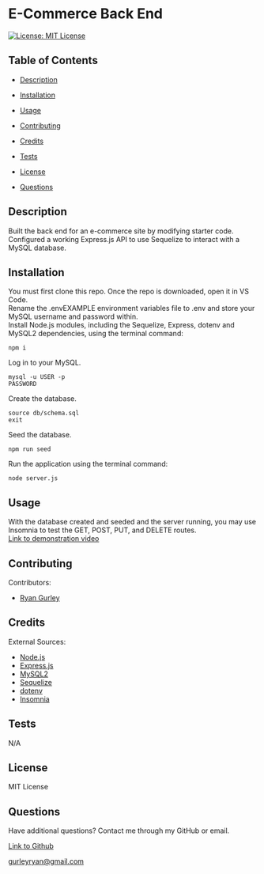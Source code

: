 # E-Commerce Back End


[![License: MIT License](https://img.shields.io/badge/License-MIT-green.svg)](https://opensource.org/license/mit/)

## Table of Contents

 * [Description](#description)

 * [Installation](#installation)

 * [Usage](#usage)

 * [Contributing](#contributing)

 * [Credits](#credits)

 * [Tests](#tests)

 * [License](#license)

 * [Questions](#questions)

## Description

Built the back end for an e-commerce site by modifying starter code. Configured a working Express.js API to use Sequelize to interact with a MySQL database.

## Installation

You must first clone this repo. Once the repo is downloaded, open it in VS Code. <br />
Rename the .envEXAMPLE environment variables file to .env and store your MySQL username and password within. <br />
Install Node.js modules, including the Sequelize, Express, dotenv and MySQL2 dependencies, using the terminal command:
```console
npm i
```
Log in to your MySQL.
```console
mysql -u USER -p
PASSWORD
```
Create the database.
```console
source db/schema.sql
exit
```
Seed the database.
```console
npm run seed
```
Run the application using the terminal command:
```console
node server.js
```

## Usage

With the database created and seeded and the server running, you may use Insomnia to test the GET, POST, PUT, and DELETE routes. <br />
[Link to demonstration video]()

## Contributing

Contributors: <br />

- [Ryan Gurley](https://github.com/gurleyryan)

## Credits

External Sources: <br />
- [Node.js](https://nodejs.org/en) <br />
- [Express.js](https://www.npmjs.com/package/express) <br />
- [MySQL2](https://www.npmjs.com/package/mysql2) <br />
- [Sequelize](https://www.npmjs.com/package/sequelize) <br />
- [dotenv](https://www.npmjs.com/package/dotenv) <br />
- [Insomnia](https://insomnia.rest/)

## Tests

N/A

## License

MIT License

## Questions

Have additional questions? Contact me through my GitHub or email.

[Link to Github](https://github.com/gurleyryan)

<a href="mailto:gurleyryan@gmail.com">gurleyryan@gmail.com</a>
